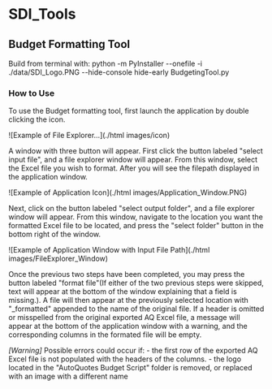 # SDI_Tools

## Budget Formatting Tool

Build from terminal with: 
python -m PyInstaller --onefile -i ./data/SDI_Logo.PNG --hide-console hide-early BudgetingTool.py

### How to Use

To use the Budget formatting tool, first launch the application by double clicking the icon.

![Example of File Explorer...](./html images/icon)

A window with three button will appear. First click the button labeled "select input file", and a file explorer window will appear. 
From this window, select the Excel file you wish to format. After you will see the filepath displayed in the application window.

![Example of Application Icon](./html images/Application_Window.PNG)

Next, click on the button labeled "select output folder", and a file explorer window will appear.
From this window, navigate to the location you want the formatted Excel file to be located, and press the "select folder" button in the bottom right of the window.

![Example of Application Window with Input File Path](./html images/FileExplorer_Window)

Once the previous two steps have been completed, you may press the button labeled "format file"(If either of the two previous steps were skipped, text will appear at the bottom of the window explaining that a field is missing.). 
A file will then appear at the previously selected location with "_formatted" appended to the name of the original file. 
If a header is omitted or misspelled from the original exported AQ Excel file, a message will appear at the bottom of the application window with a warning, and the corresponding columns in the formated file will be empty. 

*[Warning]* Possible errors could occur if:
	- the first row of the exported AQ Excel file is not populated with the headers of the columns. 
	- the logo located in the "AutoQuotes Budget Script" folder is removed, or replaced with an image with a different name
